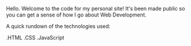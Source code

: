 Hello. Welcome to the code for my 
personal site! It's been made public so you can get a
sense of how I go about Web Development.

A quick rundown of the technologies used:

.HTML
.CSS
.JavaScript



